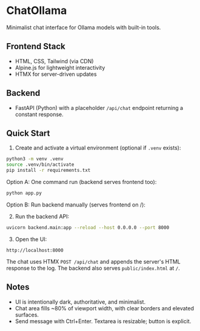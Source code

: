 # ChatOllama
Minimalist chat interface for Ollama models with built-in tools.

## Frontend Stack
- HTML, CSS, Tailwind (via CDN)
- Alpine.js for lightweight interactivity
- HTMX for server-driven updates

## Backend
- FastAPI (Python) with a placeholder `/api/chat` endpoint returning a constant response.

## Quick Start

1) Create and activate a virtual environment (optional if `.venv` exists):
```bash
python3 -m venv .venv
source .venv/bin/activate
pip install -r requirements.txt
```

Option A: One command run (backend serves frontend too):
```bash
python app.py
```

Option B: Run backend manually (serves frontend on /):

2) Run the backend API:
```bash
uvicorn backend.main:app --reload --host 0.0.0.0 --port 8000
```
3) Open the UI:
```
http://localhost:8000
```

The chat uses HTMX `POST /api/chat` and appends the server's HTML response to the log. The backend also serves `public/index.html` at `/`.

## Notes
- UI is intentionally dark, authoritative, and minimalist.
- Chat area fills ~80% of viewport width, with clear borders and elevated surfaces.
- Send message with Ctrl+Enter. Textarea is resizable; button is explicit.
